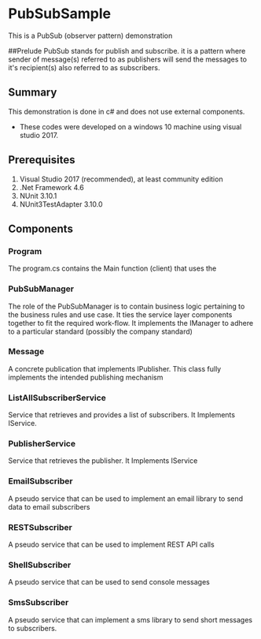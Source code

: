 # PubSubSample

This is a PubSub (observer pattern) demonstration

##Prelude
PubSub stands for publish and subscribe. it is a pattern
where sender of message(s) referred to as publishers will send the messages
to it's recipient(s) also referred to as subscribers.

## Summary
This demonstration is done in c# and does not use external components.


* These codes were developed on a windows 10 machine using visual studio 2017.


## Prerequisites
1. Visual Studio 2017 (recommended), at least community edition
1. .Net Framework 4.6
2. NUnit 3.10.1
3. NUnit3TestAdapter 3.10.0


## Components

### Program
The program.cs contains the Main function (client) that uses the

### PubSubManager
The role of the PubSubManager is to contain business logic pertaining to the business rules and use case. It ties the service layer components together to fit the required work-flow. It implements the IManager to adhere to a particular standard (possibly the company standard)

### Message
A concrete publication that implements IPublisher.
This class fully implements the intended publishing mechanism

### ListAllSubscriberService
Service that retrieves and provides a list of subscribers. It Implements IService.

### PublisherService
Service that retrieves the publisher. It Implements IService

### EmailSubscriber
A pseudo service that can be used to implement an email library
to send data to email subscribers

### RESTSubscriber
A pseudo service that can be used to implement REST API calls

### ShellSubscriber
A pseudo service that can be used to send console messages

### SmsSubscriber
A pseudo service that can implement a sms library to send short messages
to subscribers.

